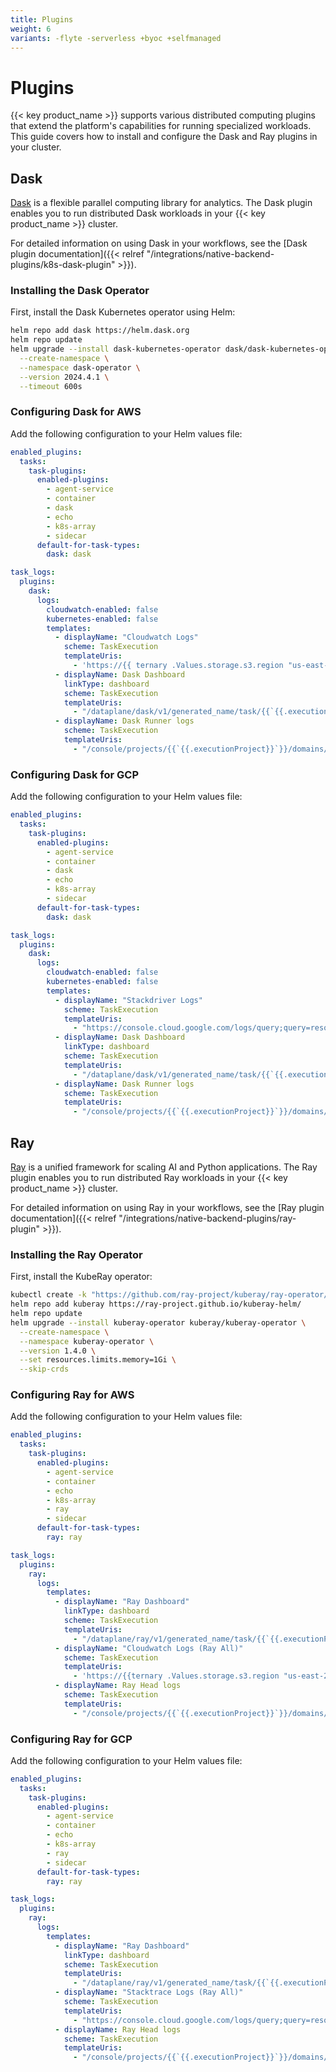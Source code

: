 ```yaml
---
title: Plugins
weight: 6
variants: -flyte -serverless +byoc +selfmanaged
---
```


# Plugins

{{< key product_name >}} supports various distributed computing plugins that extend the platform's capabilities for running specialized workloads. This guide covers how to install and configure the Dask and Ray plugins in your cluster.

## Dask

[Dask](https://www.dask.org/) is a flexible parallel computing library for analytics. The Dask plugin enables you to run distributed Dask workloads in your {{< key product_name >}} cluster.

For detailed information on using Dask in your workflows, see the [Dask plugin documentation]({{< relref "/integrations/native-backend-plugins/k8s-dask-plugin" >}}).

### Installing the Dask Operator

First, install the Dask Kubernetes operator using Helm:

```bash
helm repo add dask https://helm.dask.org
helm repo update
helm upgrade --install dask-kubernetes-operator dask/dask-kubernetes-operator \
  --create-namespace \
  --namespace dask-operator \
  --version 2024.4.1 \
  --timeout 600s
```

### Configuring Dask for AWS

Add the following configuration to your Helm values file:

```yaml
enabled_plugins:
  tasks:
    task-plugins:
      enabled-plugins:
        - agent-service
        - container
        - dask
        - echo
        - k8s-array
        - sidecar
      default-for-task-types:
        dask: dask

task_logs:
  plugins:
    dask:
      logs:
        cloudwatch-enabled: false
        kubernetes-enabled: false
        templates:
          - displayName: "Cloudwatch Logs"
            scheme: TaskExecution
            templateUris:
              - 'https://{{ ternary .Values.storage.s3.region "us-east-2" (eq .Values.storage.type "s3") }}.console.aws.amazon.com/cloudwatch/home?region={{ ternary .Values.storage.s3.region "us-east-2" (eq .Values.storage.type "s3") }}#logsV2:log-groups/log-group/$252Funion$252Fcluster-{{.Values.clusterName}}$252Ftask/log-events/kube.namespace-{{`{{.namespace}}`}}.pod-{{`{{.podName}}`}}.cont-job-runner'
          - displayName: Dask Dashboard
            linkType: dashboard
            scheme: TaskExecution
            templateUris:
              - "/dataplane/dask/v1/generated_name/task/{{`{{.executionProject}}`}}/{{`{{.executionDomain}}`}}/{{`{{.executionName}}`}}/{{`{{.nodeID}}`}}/{{`{{.taskRetryAttempt}}`}}/{{.Values.clusterName}}/{{`{{.namespace}}`}}/{{`{{.taskProject}}`}}/{{`{{.taskDomain}}`}}/{{`{{.taskID}}`}}/{{`{{.taskVersion}}`}}/{{`{{.generatedName}}`}}/status"
          - displayName: Dask Runner logs
            scheme: TaskExecution
            templateUris:
              - "/console/projects/{{`{{.executionProject}}`}}/domains/{{`{{.executionDomain}}`}}/executions/{{`{{.executionName}}`}}/nodeId/{{`{{.nodeID}}`}}/taskId/{{`{{.taskID}}`}}/attempt/{{`{{.taskRetryAttempt}}`}}/view/logs?duration=all&fromExecutionNav=true"
```

### Configuring Dask for GCP

Add the following configuration to your Helm values file:

```yaml
enabled_plugins:
  tasks:
    task-plugins:
      enabled-plugins:
        - agent-service
        - container
        - dask
        - echo
        - k8s-array
        - sidecar
      default-for-task-types:
        dask: dask

task_logs:
  plugins:
    dask:
      logs:
        cloudwatch-enabled: false
        kubernetes-enabled: false
        templates:
          - displayName: "Stackdriver Logs"
            scheme: TaskExecution
            templateUris:
              - "https://console.cloud.google.com/logs/query;query=resource.labels.namespace_name%3D%22{{`{{.namespace}}`}}%22%0Aresource.labels.pod_name%3D%22{{`{{.podName}}`}}%22%0Aresource.labels.container_name%3D%22job-runner%22?project={{.Values.storage.gcs.projectId}}&angularJsUrl=%2Flogs%2Fviewer%3Fproject%3D{{.Values.storage.gcs.projectId}}"
          - displayName: Dask Dashboard
            linkType: dashboard
            scheme: TaskExecution
            templateUris:
              - "/dataplane/dask/v1/generated_name/task/{{`{{.executionProject}}`}}/{{`{{.executionDomain}}`}}/{{`{{.executionName}}`}}/{{`{{.nodeID}}`}}/{{`{{.taskRetryAttempt}}`}}/{{.Values.clusterName}}/{{`{{.namespace}}`}}/{{`{{.taskProject}}`}}/{{`{{.taskDomain}}`}}/{{`{{.taskID}}`}}/{{`{{.taskVersion}}`}}/{{`{{.generatedName}}`}}/status"
          - displayName: Dask Runner logs
            scheme: TaskExecution
            templateUris:
              - "/console/projects/{{`{{.executionProject}}`}}/domains/{{`{{.executionDomain}}`}}/executions/{{`{{.executionName}}`}}/nodeId/{{`{{.nodeID}}`}}/taskId/{{`{{.taskID}}`}}/attempt/{{`{{.taskRetryAttempt}}`}}/view/logs?duration=all&fromExecutionNav=true"
```

## Ray

[Ray](https://www.ray.io/) is a unified framework for scaling AI and Python applications. The Ray plugin enables you to run distributed Ray workloads in your {{< key product_name >}} cluster.

For detailed information on using Ray in your workflows, see the [Ray plugin documentation]({{< relref "/integrations/native-backend-plugins/ray-plugin" >}}).

### Installing the Ray Operator

First, install the KubeRay operator:

```bash
kubectl create -k "https://github.com/ray-project/kuberay/ray-operator/config/crd?ref=v1.1.0"
helm repo add kuberay https://ray-project.github.io/kuberay-helm/
helm repo update
helm upgrade --install kuberay-operator kuberay/kuberay-operator \
  --create-namespace \
  --namespace kuberay-operator \
  --version 1.4.0 \
  --set resources.limits.memory=1Gi \
  --skip-crds
```

### Configuring Ray for AWS

Add the following configuration to your Helm values file:

```yaml
enabled_plugins:
  tasks:
    task-plugins:
      enabled-plugins:
        - agent-service
        - container
        - echo
        - k8s-array
        - ray
        - sidecar
      default-for-task-types:
        ray: ray

task_logs:
  plugins:
    ray:
      logs:
        templates:
          - displayName: "Ray Dashboard"
            linkType: dashboard
            scheme: TaskExecution
            templateUris:
              - "/dataplane/ray/v1/generated_name/task/{{`{{.executionProject}}`}}/{{`{{.executionDomain}}`}}/{{`{{.executionName}}`}}/{{`{{.nodeID}}`}}/{{`{{.taskRetryAttempt}}`}}/{{.Values.clusterName}}/{{`{{.namespace}}`}}/{{`{{.taskProject}}`}}/{{`{{.taskDomain}}`}}/{{`{{.taskID}}`}}/{{`{{.taskVersion}}`}}/{{`{{.generatedName}}`}}/"
          - displayName: "Cloudwatch Logs (Ray All)"
            scheme: TaskExecution
            templateUris:
              - 'https://{{ternary .Values.storage.s3.region "us-east-2" (eq .Values.storage.type "s3")}}.console.aws.amazon.com/cloudwatch/home?region={{ternary .Values.storage.s3.region "us-east-2" (eq .Values.storage.type "s3")}}#logsV2:log-groups/log-group/$252Funion$252Fcluster-{{.Values.clusterName}}$252Ftask$3FlogStreamNameFilter$3Dkube.namespace-{{`{{.namespace}}`}}.pod-{{`{{.executionName}}`}}-{{`{{.nodeID}}`}}-{{`{{.taskRetryAttempt}}`}}'
          - displayName: Ray Head logs
            scheme: TaskExecution
            templateUris:
              - "/console/projects/{{`{{.executionProject}}`}}/domains/{{`{{.executionDomain}}`}}/executions/{{`{{.executionName}}`}}/nodeId/{{`{{.nodeID}}`}}/taskId/{{`{{.taskID}}`}}/attempt/{{`{{.taskRetryAttempt}}`}}/view/logs?duration=all&fromExecutionNav=true"
```

### Configuring Ray for GCP

Add the following configuration to your Helm values file:

```yaml
enabled_plugins:
  tasks:
    task-plugins:
      enabled-plugins:
        - agent-service
        - container
        - echo
        - k8s-array
        - ray
        - sidecar
      default-for-task-types:
        ray: ray

task_logs:
  plugins:
    ray:
      logs:
        templates:
          - displayName: "Ray Dashboard"
            linkType: dashboard
            scheme: TaskExecution
            templateUris:
              - "/dataplane/ray/v1/generated_name/task/{{`{{.executionProject}}`}}/{{`{{.executionDomain}}`}}/{{`{{.executionName}}`}}/{{`{{.nodeID}}`}}/{{`{{.taskRetryAttempt}}`}}/{{.Values.clusterName}}/{{`{{.namespace}}`}}/{{`{{.taskProject}}`}}/{{`{{.taskDomain}}`}}/{{`{{.taskID}}`}}/{{`{{.taskVersion}}`}}/{{`{{.generatedName}}`}}/"
          - displayName: "Stacktrace Logs (Ray All)"
            scheme: TaskExecution
            templateUris:
              - "https://console.cloud.google.com/logs/query;query=resource.labels.namespace_name%3D%22{{`{{.namespace}}`}}%22%0Aresource.labels.pod_name%3D%7E%22{{`{{.executionName}}`}}-{{`{{.nodeID}}`}}-{{`{{.taskRetryAttempt}}`}}%22?project={{.Values.storage.gcs.projectId}}&angularJsUrl=%2Flogs%2Fviewer%3Fproject%3D{{.Values.storage.gcs.projectId}}"
          - displayName: Ray Head logs
            scheme: TaskExecution
            templateUris:
              - "/console/projects/{{`{{.executionProject}}`}}/domains/{{`{{.executionDomain}}`}}/executions/{{`{{.executionName}}`}}/nodeId/{{`{{.nodeID}}`}}/taskId/{{`{{.taskID}}`}}/attempt/{{`{{.taskRetryAttempt}}`}}/view/logs?duration=all&fromExecutionNav=true"
```